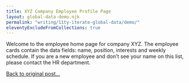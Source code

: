 ```yaml
---
title: XYZ Company Employee Profile Page
layout: global-data-demo.njk
permalink: "writing/11ty-iterate-global-data/demo/"
eleventyExcludeFromCollections: true
---
```


Welcome to the employee home page for company XYZ. The employee cards contain the data fields: name, position, interests and weekly schedule. If you are a new employee and don't see your name on this list, please contact the HR department.

[Back to original post...](/writing/11ty-iterate-global-data/)